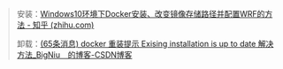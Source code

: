 > 安装：[Windows10环境下Docker安装、改变镜像存储路径并配置WRF的方法 - 知乎 (zhihu.com)](https://zhuanlan.zhihu.com/p/381115119)
>
> 卸载：[(65条消息) docker 重装提示 Exising installation is up to date 解决方法_BigNiu　的博客-CSDN博客](https://blog.csdn.net/qq_35445306/article/details/106242761)